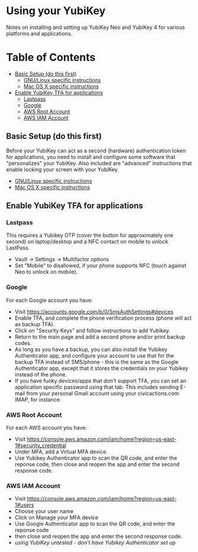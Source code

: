 # Using your YubiKey

Notes on installing and setting up YubiKey Neo and YubiKey 4 for various platforms and applications.

Table of Contents
=================

* [Basic Setup (do this first)](#basic-setup-do-this-first)
  * [GNU/Linux specific instructions](linux.md)
  * [Mac OS X specific instructions](macosx.md)
* [Enable YubiKey TFA for applications](#enable-yubikey-tfa-for-applications)
  * [Lastpass](#lastpass)
  * [Google](#google)
  * [AWS Root Account](#aws-root-account)
  * [AWS IAM Account](#aws-iam-account)

## Basic Setup (do this first)
Before your YubiKey can act as a second (hardware) authentication token for applications, you need to install and configure some software that "personalizes" your YubiKey. Also included are "advanced" instructions that enable locking your screen with your YubiKey.
- [GNU/Linux specific instructions](linux.md)
- [Mac OS X specific instructions](macosx.md)

## Enable YubiKey TFA for applications

### Lastpass
This requires a Yubikey OTP (cover the button for approximately one second) on laptop/desktop and a NFC contact on mobile to unlock LastPass.
- Vault -> Settings -> Multifactor options
- Set "Mobile" to disallowed, if your phone supports NFC (touch against Neo to unlock on mobile).

### Google
For each Google account you have:
- Visit https://accounts.google.com/b/0/SmsAuthSettings#devices
- Enable TFA, and complete the phone verification process (phone will act as backup TFA).
- Click on "Security Keys" and follow instructions to add Yubikey.
- Return to the main page and add a second phone and/or print backup codes.
- As long as you have a backup, you can also install the Yubikey Authenticator app, and configure your account to use that for the backup TFA instead of SMS/phone - this is the same as the Google Authenticator app, except that it stores the credentials on your Yubikey instead of the phone.
- If you have funky devices/apps that don't support TFA, you can set an application specific password using that tab. This includes sending E-mail from your personal Gmail account using your civicactions.com IMAP, for instance.

### AWS Root Account
For each AWS account you have:
- Visit https://console.aws.amazon.com/iam/home?region=us-east-1#security_credential
- Under MFA, add a Virtual MFA device.
- Use Yubikey Authenticator app to scan the QR code, and enter the reponse code, then close and reopen the app and enter the second response code.

### AWS IAM Account
- Visit https://console.aws.amazon.com/iam/home?region=us-east-1#users
- Choose your user name
- Click on Manage your MFA device
- Use Google Authenticator app to scan the QR code, and enter the reponse code
- then close and reopen the app and enter the second response code.
- _using YubiKey untested - don't have Yubikey Authenticator set up_
